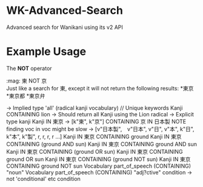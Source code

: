 # WK-Advanced-Search
Advanced search for Wanikani using its v2 API

# Example Usage

The **NOT** operator
<div>
  <span>:mag: 東 NOT 京</span>
</div>
Just like a search for 東,
except it will not return the following results:
*東京
*東京都
*東京弁


-> Implied type 'all' (radical kanji vocabulary)
// Unique keywords
Kanji CONTAINING lion
 	-> Should return all Kanji using the Lion radical
	-> Explicit type kanji
Kanji IN 東京
	-> [k"東", k"京"]
CONTAINING 京
IN 日本製
		NOTE finding voc in voc might be slow
	-> [v"日本製",　v"日本", v"日", v"本", k"日", k"本", k"製", r, r, r, r ...]
Kanji IN 東京 CONTAINING ground
Kanji IN 東京 CONTAINING (ground AND sun)
Kanji IN 東京 CONTAINING ground AND sun
Kanji IN 東京 CONTAINING (ground OR sun)
Kanji IN 東京 CONTAINING ground OR sun
Kanji IN 東京 CONTAINING (ground NOT sun)
Kanji IN 東京 CONTAINING ground NOT sun
Vocabulary part_of_speech (CONTAINING) "noun"
Vocabulary part_of_speech (CONTAINING) "adj?ctive"
condition
 -> not 'conditional' etc
condition
